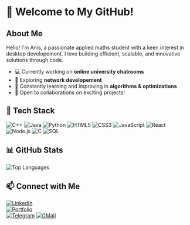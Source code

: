 # 👋 Welcome to My GitHub!

## About Me

Hello! I'm Anis, a passionate applied maths student with a keen interest in desktop developement. I love building efficient, scalable, and innovative solutions through code. 

- 💻 Currently working on **online university chatrooms**
- 🎯 Exploring **network developement**
- 📖 Constantly learning and improving in **algorithms & optimizations**
- 🚀 Open to collaborations on exciting projects!

## 🔧 Tech Stack

![C++](https://img.shields.io/badge/C++-00599C?style=for-the-badge&logo=c%2B%2B&logoColor=white)
![Java](https://img.shields.io/badge/Java-ED8B00?style=for-the-badge&logo=openjdk&logoColor=white)
![Python](https://img.shields.io/badge/Python-3776AB?style=for-the-badge&logo=python&logoColor=white)
![HTML5](https://img.shields.io/badge/HTML5-E34F26?style=for-the-badge&logo=html5&logoColor=white)
![CSS3](https://img.shields.io/badge/CSS3-1572B6?style=for-the-badge&logo=css3&logoColor=white)
![JavaScript](https://img.shields.io/badge/JavaScript-F7DF1E?style=for-the-badge&logo=javascript&logoColor=black)
![React](https://img.shields.io/badge/React-61DAFB?style=for-the-badge&logo=react&logoColor=black)
![Node.js](https://img.shields.io/badge/Node.js-339933?style=for-the-badge&logo=nodedotjs&logoColor=white)
![C](https://img.shields.io/badge/C-A8B9CC?style=for-the-badge&logo=c&logoColor=white)
![SQL](https://img.shields.io/badge/SQL-4479A1?style=for-the-badge&logo=mysql&logoColor=white)

## 📊 GitHub Stats

![Top Languages](https://github-readme-stats.vercel.app/api/top-langs/?username=kampott&layout=compact&theme=github_dark)

## 📫 Connect with Me

[![LinkedIn](https://img.shields.io/badge/LinkedIn-0077B5?style=for-the-badge&logo=linkedin&logoColor=white)](https://www.linkedin.com/in/%D0%B0%D0%BD%D0%B8%D1%81-%D0%B1%D1%83%D1%81%D0%BB%D0%B0%D0%BC%D0%B0-531649217/)  
[![Portfolio](https://img.shields.io/badge/Portfolio-000000?style=for-the-badge&logo=vercel&logoColor=white)](https://drive.google.com/file/d/1mBbfCCcmvzXnaSZfqSOum-s5VFiwCC_P/view?usp=sharing)  
[![Telegram](https://img.shields.io/badge/Telegram-26A5E4?style=for-the-badge&logo=telegram&logoColor=white)](t.me/kampotte)
[![GMail](https://img.shields.io/badge/Gmail-D14836?style=for-the-badge&logo=gmail&logoColor=white)](mailto:anis.bouslama.ru@gmail.com)
